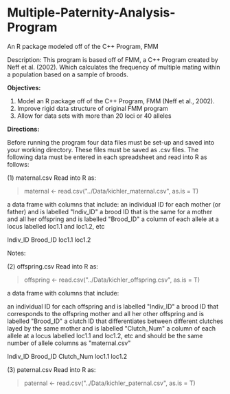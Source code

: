 # Multiple-Paternity-Analysis-Program
An R package modeled off of the C++ Program, FMM

Description:
This program is based off of FMM, a C++ Program created by Neff et al. (2002). Which calculates the frequency of multiple mating within a population based on a sample of broods. 

**Objectives:**
1. Model an R package off of the C++ Program, FMM (Neff et al., 2002).
2. Improve rigid data structure of original FMM program
3. Allow for data sets with more than 20 loci or 40 alleles

**Directions:**

Before running the program four data files must be set-up and saved into your working directory. These files must be saved as .csv files. The following data must be entered in each spreadsheet and read into R as follows:

(1) maternal.csv
Read into R as:

 > maternal <- read.csv("../Data/kichler_maternal.csv", as.is = T)
 
a data frame with columns that include:
an individual ID for each mother (or father) and is labelled "Indiv_ID"
a brood ID that is the same for a mother and all her offspring and is labelled "Brood_ID"
a column of each allele at a locus labelled loc1.1 and loc1.2, etc

Indiv_ID   Brood_ID  loc1.1  loc1.2 

Notes:

(2) offspring.csv
Read into R as:

> offspring <- read.csv("../Data/kichler_offspring.csv", as.is = T)

a data frame with columns that include:

an individual ID for each offspring and is labelled "Indiv_ID"
a brood ID that corresponds to the offspring mother and all her other offspring and is labelled "Brood_ID"
a clutch ID that differentiates between different clutches layed by the same mother and is labelled "Clutch_Num"
a column of each allele at a locus labelled loc1.1 and loc1.2, etc and should be the same number of allele columns as "maternal.csv"

Indiv_ID  Brood_ID  Clutch_Num  loc1.1  loc1.2


(3) paternal.csv
Read into R as:
> paternal <- read.csv("../Data/kichler_paternal.csv", as.is = T)
 
